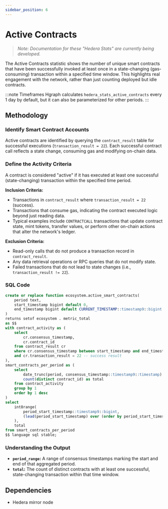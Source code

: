 ```yaml
---
sidebar_position: 6
---
```


# Active Contracts

> *Note: Documentation for these "Hedera Stats" are currently being developed.*

The Active Contracts statistic shows the number of unique smart contracts that have been successfully invoked at least once in a state-changing (gas-consuming) transaction within a specified time window. This highlights real engagement with the network, rather than just counting deployed but idle contracts.

:::note Timeframes
Hgraph calculates `hedera_stats_active_contracts` every 1 day by default, but it can also be parameterized for other periods.
:::

## Methodology

### Identify Smart Contract Accounts
Active contracts are identified by querying the `contract_result` table for successful executions (`transaction_result = 22`). Each successful contract call reflects a state change, consuming gas and modifying on-chain data.

### Define the Activity Criteria
A contract is considered "active" if it has executed at least one successful (state-changing) transaction within the specified time period.

**Inclusion Criteria:**
- Transactions in `contract_result` where `transaction_result = 22` (success).
- Transactions that consume gas, indicating the contract executed logic beyond just reading data.
- Typical examples include `CONTRACTCALL` transactions that update contract state, mint tokens, transfer values, or perform other on-chain actions that alter the network's ledger.

**Exclusion Criteria:**
- Read-only calls that do not produce a transaction record in `contract_result`.
- Any data retrieval operations or RPC queries that do not modify state.
- Failed transactions that do not lead to state changes (i.e., `transaction_result != 22`).

### SQL Code

```sql
create or replace function ecosystem.active_smart_contracts(
    period text,
    start_timestamp bigint default 0,
    end_timestamp bigint default CURRENT_TIMESTAMP::timestamp9::bigint
)
returns setof ecosystem . metric_total
as $$
with contract_activity as (
    select
        cr.consensus_timestamp,
        cr.contract_id
    from contract_result cr
    where cr.consensus_timestamp between start_timestamp and end_timestamp
    and cr.transaction_result = 22 -- success result
),
smart_contracts_per_period as (
    select
        date_trunc(period, consensus_timestamp::timestamp9::timestamp) as period_start_timestamp,
        count(distinct contract_id) as total
    from contract_activity
    group by 1
    order by 1 desc
)
select
    int8range(
        period_start_timestamp::timestamp9::bigint,
        (lead(period_start_timestamp) over (order by period_start_timestamp rows between current row and 1 following))::timestamp9::bigint
    ),
    total
from smart_contracts_per_period
$$ language sql stable;
```

### Understanding the Output
- **`period_range`:** A range of consensus timestamps marking the start and end of that aggregated period.
- **`total`:** The count of distinct contracts with at least one successful, state-changing transaction within that time window.

## Dependencies
* Hedera mirror node